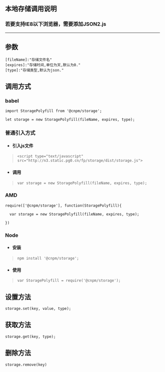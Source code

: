 ## 本地存储调用说明

### 若要支持IE8以下浏览器，需要添加JSON2.js

---

## 参数

```
[fileName]:"存储文件名"
[expires]:"存储时间,单位为天,默认为0."
[type]:"存储类型,默认为json."
```

## 调用方式

### babel

```
import StoragePolyfill from '@cnpm/storage';

let storage = new StoragePolyfill(fileName, expires, type);
```

### 普通引入方式

* #### 引入js文件

> `<script type="text/javascript" src="http://n3.static.pg0.cn/fp/storage/dist/storage.js">`

* #### 调用

> `var storage = new StoragePolyfill(fileName, expires, type);`


### AMD
```
require(['@cnpm/storage'], function(StoragePolyfill){

  var storage = new StoragePolyfill(fileName, expires, type);

})
```

### Node
  * #### 安装

  > `npm install '@cnpm/storage';`

  * #### 使用

  > `var StoragePolyfill = require('@cnpm/storage');`

## 设置方法
`storage.set(key, value, type);`

## 获取方法
`storage.get(key, type);`

## 删除方法
`storage.remove(key)`

